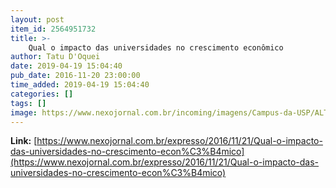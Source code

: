 ```yaml
---
layout: post
item_id: 2564951732
title: >-
    Qual o impacto das universidades no crescimento econômico
author: Tatu D'Oquei
date: 2019-04-19 15:04:40
pub_date: 2016-11-20 23:00:00
time_added: 2019-04-19 15:04:40
categories: []
tags: []
image: https://www.nexojornal.com.br/incoming/imagens/Campus-da-USP/ALTERNATES/BASE_LANDSCAPE/Campus%20da%20USP
---
```


**Link:** [https://www.nexojornal.com.br/expresso/2016/11/21/Qual-o-impacto-das-universidades-no-crescimento-econ%C3%B4mico](https://www.nexojornal.com.br/expresso/2016/11/21/Qual-o-impacto-das-universidades-no-crescimento-econ%C3%B4mico)

